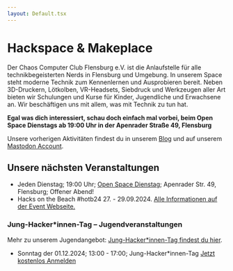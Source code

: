 ```yaml
---
layout: Default.tsx
---
```


# Hackspace & Makeplace

Der Chaos Computer Club Flensburg e.V. ist die Anlaufstelle für alle technikbegeisterten Nerds in Flensburg und Umgebung. In unserem Space steht moderne Technik zum Kennenlernen und Ausprobieren bereit. Neben 3D-Druckern, Lötkolben, VR-Headsets, Siebdruck und Werkzeugen aller Art bieten wir Schulungen und Kurse für Kinder, Jugendliche und Erwachsene an. Wir beschäftigen uns mit allem, was mit Technik zu tun hat.

**Egal was dich interessiert, schau doch einfach mal vorbei, beim Open Space Dienstags ab 19:00 Uhr in der Apenrader Straße 49, Flensburg**

Unsere vorherigen Aktivitäten findest du in unserem [Blog](/blog/page/1) und auf unserem [Mastodon Account](https://chaos.social/@chaos_fl).

## Unsere nächsten Veranstaltungen

- Jeden Dienstag; 19:00 Uhr; [Open Space Dienstag](/mitmachen/openSpace/); Apenrader Str. 49, Flensburg; Offener Abend!
- Hacks on the Beach #hotb24 27. - 29.09.2024. [Alle Informationen auf der Event Webseite.](https://hotb.c3fl.de/de/)

### Jung-Hacker*innen-Tag – Jugendveranstaltungen

Mehr zu unserem Jugendangebot: [Jung-Hacker*innen-Tag findest du hier](/jugendtreff/jung-hackerinnen-tag/).

- Sonntag der 01.12.2024; 13:00 - 17:00; Jung-Hacker*innen-Tag [Jetzt kostenlos Anmelden](https://tickets.chaostreff-flensburg.de/hoth/jht/11/)
